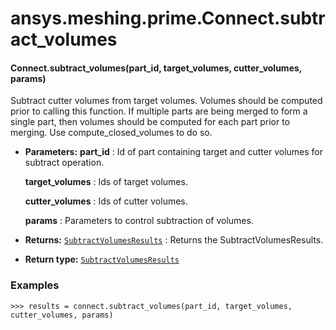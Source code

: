 # ansys.meshing.prime.Connect.subtract_volumes



#### Connect.subtract_volumes(part_id, target_volumes, cutter_volumes, params)

Subtract cutter volumes from target volumes. Volumes should be computed prior to calling this function. If multiple parts are being merged to form a single part, then volumes should be computed for each part prior to merging. Use compute_closed_volumes to do so.

* **Parameters:**
  **part_id**
  : Id of part containing target and cutter volumes for subtract operation.

  **target_volumes**
  : Ids of target volumes.

  **cutter_volumes**
  : Ids of cutter volumes.

  **params**
  : Parameters to control subtraction of volumes.
* **Returns:**
  [`SubtractVolumesResults`](ansys.meshing.prime.SubtractVolumesResults.md#ansys.meshing.prime.SubtractVolumesResults)
  : Returns the SubtractVolumesResults.
* **Return type:**
  [`SubtractVolumesResults`](ansys.meshing.prime.SubtractVolumesResults.md#ansys.meshing.prime.SubtractVolumesResults)

### Examples

```pycon
>>> results = connect.subtract_volumes(part_id, target_volumes, cutter_volumes, params)
```

<!-- !! processed by numpydoc !! -->
